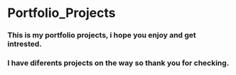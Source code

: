 # Portfolio_Projects
### This is my portfolio projects, i hope you enjoy and get intrested.
### I have diferents projects on the way so thank you for checking.
